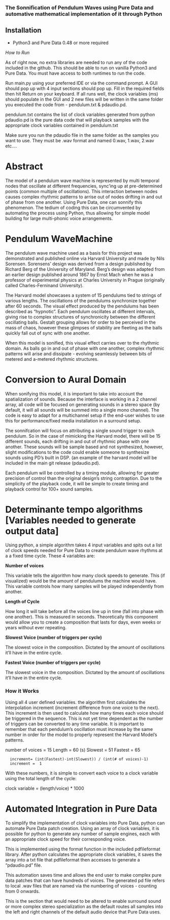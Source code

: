 ### The Sonnification of Pendulum Waves using Pure Data and automative mathematical implementation of it through Python

## Installation

  - Python3 and Pure Data 0.48 or more required
  
  _How to Run_

As of right now, no extra libraries are needed to run any of the code included in the github. This should be able to run on vanilla Python3 and Pure Data. You must have access to both runtimes to run the code.

Run main.py using your preferred IDE or via the command prompt. A GUI should pop up with 4 input sections should pop up. Fill in the required fields then hit Return on your keyboard. If all runs well, the clock variables (ms) should populate in the GUI and 2 new files will be written in the same folder you executed the code from - pendulum.txt & pdaudio.pd. 

pendulum.txt contains the list of clock variables generated from python
pdaudio.pd is the pure data code that will playback samples with the appropriate clock variables contained in pendulum.txt

Make sure you run the pdaudio file in the same folder as the samples you want to use. They must be .wav format and named 0.wav, 1.wav, 2.wav etc…. 



# Abstract

The model of a pendulum wave machine is represented by multi temporal nodes that oscillate at different frequencies, sync’ing up at pre-determined points (common multiple of oscillations). This interaction between nodes causes complex rhythmic patterns to arrise out of nodes drifting in and out of phase from one another.  Using Pure Data, one can sonnify this phenomenon. The tedium of coding this can be circumvented by automating the process using Python, thus allowing for simple model building for large multi-phonic voice arrangements. 

# Pendulum WaveMachine

The pendulum wave machine used as a basis for this project was demonstrated and published online via Harvard University and made by Nils Sorensen. Sorensens’ design was derived from a design published by Richard Berg of the University of Maryland. Berg’s design was adapted from an earlier design published around 1867 by Ernst Mach when he was a professor of experimental physics at Charles University in Prague (originally called Charles-Ferninand University). 

The Harvard model showcases a system of 15 pendulums tied to strings of various lengths. The oscillations of the pendulums synchronize together after 60 seconds. The visual effect produced by the pendulums has been described as “hypnotic”. Each pendulum oscillates at different intervals, giving rise to complex structures of synchronicity between the different oscillating balls. Gestalt grouping allows for order to be perceived in the mass of chaos, however these glimpses of stability are fleeting as the balls quickly fall out of sync with one another. 

When this model is sonified, this visual effect carries over to the rhythmic domain. As balls go in and out of phase with one another, complex rhythmic patterns will arise and dissipate - evolving seamlessly between bits of metered and a-metered rhythmic structures. 

# Conversion to Aural Domain

When sonifying this model, it is important to take into account the spatialization of sounds. Because the interface is working in a 2 channel array, all code will be focused on generating sounds in a stereo space (by default, it will all sounds will be summed into a single mono channel). The code is easy to adapt for a multichannel setup if the end-user wishes to use this for performance/fixed media installation in a surround setup. 

The sonnifcation will focus on attributing a single sound trigger to each pendulum. So in the case of mimicking the Harvard model, there will be 15 different sounds, each drifting in and out of rhythmic phase with one another. These sounds will be sample based and not synthesized, however, slight modifications to the code could enable someone to synthesize sounds using PD’s built in DSP. (an example of the harvard model will be included in the main git release (pdaudio.pd).

Each pendulum will be controlled by a timing module, allowing for greater precision of control than the original design’s string contraption. Due to the simplicity of the playback code, it will be simple to create timing and playback control for 100+ sound samples. 



# Determinante tempo algorithms [Variables needed to generate output data]

Using python, a simple algorithm takes 4 input variables and spits out a list of clock speeds needed for Pure Data to create pendulum wave rhythms at a a fixed time cycle. These 4 variables are:

**Number of voices** 

This variable tells the algorithm how many clock speeds to generate. This (if visualized) would be the amount of pendulums the machine would have. This variable controls how many samples will be played independently from another. 

**Length of Cycle** 

How long it will take before all the voices line up in time (fall into phase with one another). This is measured in seconds. Theoretically this component would allow you to create a composition that lasts for days, even weeks or years without ever repeating. 

**Slowest Voice (number of triggers per cycle)** 

The slowest voice in the composition. Dictated by the amount of oscillations it’ll have in the entire cycle. 


**Fastest Voice (number of triggers per cycle)** 

The slowest voice in the composition. Dictated by the amount of oscillations it’ll have in the entire cycle. 

### How it Works

Using all 4 user defined variables. the algorithm first calculates the interpolation increment (increment difference from one voice to the next). This increment is then used to calculate how many times each voice should be triggered in the sequence. This is not yet time dependent as the number of triggers can be converted to any time variable. It is important to remember that each pendulum’s oscillation must increase by the same number in order for the model to properly represent the Harvard Model’s patterns. 

  number of voices = 15
  Length = 60 (s)
  Slowest = 51
  Fastest = 65

	  increment= (int(Fastest)-int(Slowest)) / (int(# of voices)-1)
	  increment =  1 

With these numbers, it is simple to convert each voice to a clock variable using the total length of the cycle:

  clock variable = (length/voice) * 1000
  
# Automated Integration in Pure Data

To simplify the implementation of clock variables into Pure Data, python can automate Pure Data patch creation. Using an array of clock variables, it is possible for python to generate any number of sample engines, each with an appropriate clock speed for their corresponding voice. 

This is implemented using the format function in the included pdfileformat library. After python calculates the appropriate clock variables, it saves the array into a txt file that pdfileformat then accesses to generate a “pdaudio.pd” file. 

This automation saves time and allows the end user to make complex pure data patches that can have hundreds of voices. The generated pd file refers to local .wav files that are named via the numbering of voices - counting from 0 onwards. 

This is the section that would need to be altered to enable surround sound or more complex stereo specialization as the default routes all samples into the left and right channels of the default audio device that Pure Data uses. 

